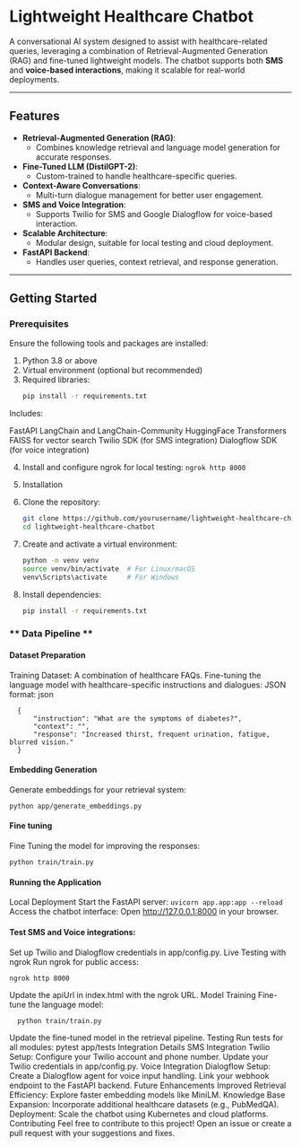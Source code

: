 # **Lightweight Healthcare Chatbot**

A conversational AI system designed to assist with healthcare-related queries, leveraging a combination of Retrieval-Augmented Generation (RAG) and fine-tuned lightweight models. The chatbot supports both **SMS** and **voice-based interactions**, making it scalable for real-world deployments.

---

## **Features**

- **Retrieval-Augmented Generation (RAG)**:
  - Combines knowledge retrieval and language model generation for accurate responses.
- **Fine-Tuned LLM (DistilGPT-2)**:
  - Custom-trained to handle healthcare-specific queries.
- **Context-Aware Conversations**:
  - Multi-turn dialogue management for better user engagement.
- **SMS and Voice Integration**:
  - Supports Twilio for SMS and Google Dialogflow for voice-based interaction.
- **Scalable Architecture**:
  - Modular design, suitable for local testing and cloud deployment.
- **FastAPI Backend**:
  - Handles user queries, context retrieval, and response generation.

---

## **Getting Started**

### **Prerequisites**

Ensure the following tools and packages are installed:
1. Python 3.8 or above
2. Virtual environment (optional but recommended)
3. Required libraries:
   ```bash
   pip install -r requirements.txt

Includes:

FastAPI
LangChain and LangChain-Community
HuggingFace Transformers
FAISS for vector search
Twilio SDK (for SMS integration)
Dialogflow SDK (for voice integration)

4. Install and configure ngrok for local testing:
  ```ngrok http 8000 ```
5. Installation
1. Clone the repository:
    ```bash 
    git clone https://github.com/yourusername/lightweight-healthcare-chatbot.git
    cd lightweight-healthcare-chatbot
   
2. Create and activate a virtual environment:

    ```bash
    python -m venv venv
    source venv/bin/activate  # For Linux/macOS
    venv\Scripts\activate     # For Windows
3. Install dependencies:
    ```bash 
    pip install -r requirements.txt

### ** Data Pipeline ** 
#### Dataset Preparation
Training Dataset: A combination of healthcare FAQs.
Fine-tuning the language model with healthcare-specific instructions and dialogues:
JSON format:
json
```
  {
      "instruction": "What are the symptoms of diabetes?",
      "context": "",
      "response": "Increased thirst, frequent urination, fatigue, blurred vision."
  }
```

#### Embedding Generation
Generate embeddings for your retrieval system:
    
    python app/generate_embeddings.py

#### Fine tuning
Fine Tuning the model for improving the responses:
    
    python train/train.py

#### Running the Application
Local Deployment
Start the FastAPI server:
    ```uvicorn app.app:app --reload```
Access the chatbot interface: Open http://127.0.0.1:8000 in your browser.

#### Test SMS and Voice integrations:

Set up Twilio and Dialogflow credentials in app/config.py.
Live Testing with ngrok
Run ngrok for public access:
  ```bash
  ngrok http 8000
  ```

Update the apiUrl in index.html with the ngrok URL.
Model Training
Fine-tune the language model:
``` 
  python train/train.py 
  ```

Update the fine-tuned model in the retrieval pipeline.
Testing
Run tests for all modules:
pytest app/tests
Integration Details
SMS Integration
Twilio Setup:
Configure your Twilio account and phone number.
Update your Twilio credentials in app/config.py.
Voice Integration
Dialogflow Setup:
Create a Dialogflow agent for voice input handling.
Link your webhook endpoint to the FastAPI backend.
Future Enhancements
Improved Retrieval Efficiency:
Explore faster embedding models like MiniLM.
Knowledge Base Expansion:
Incorporate additional healthcare datasets (e.g., PubMedQA).
Deployment:
Scale the chatbot using Kubernetes and cloud platforms.
Contributing
Feel free to contribute to this project! Open an issue or create a pull request with your suggestions and fixes.
